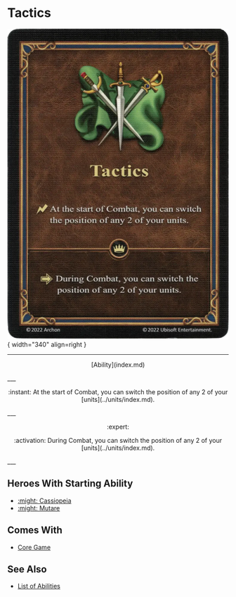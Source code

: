 # Tactics

![Tactics](../assets/abilities-tactics.webp){ width="340" align=right }

___
<p style="text-align: center;" markdown>[Ability](index.md)</p>
___
<p style="text-align: center;" markdown>:instant: At the start of Combat, you can switch the position of any 2 of your [units](../units/index.md).</p>
___
<p style="text-align: center;" markdown> :expert: </p>

<p style="text-align: center;" markdown>:activation: During Combat, you can switch the position of any 2 of your [units](../units/index.md).</p>
___


## Heroes With Starting Ability

- [:might: Cassiopeia](../heroes/cassiopeia.md)
- [:might: Mutare](../heroes/mutare.md)


## Comes With

- [Core Game](../content/core_game.md)


## See Also

- [List of Abilities](index.md)
